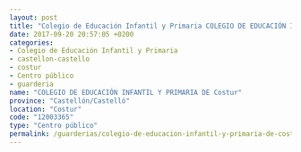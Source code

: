 ```yaml
---
layout: post
title: "Colegio de Educación Infantil y Primaria COLEGIO DE EDUCACIÓN INFANTIL Y PRIMARIA DE Costur"
date: 2017-09-20 20:57:05 +0200
categories:
- Colegio de Educación Infantil y Primaria
- castellon-castello
- costur
- Centro público
- guarderia
name: "COLEGIO DE EDUCACIÓN INFANTIL Y PRIMARIA DE Costur"
province: "Castellón/Castelló"
location: "Costur"
code: "12003365"
type: "Centro público"
permalink: /guarderias/colegio-de-educacion-infantil-y-primaria-de-costur.html
---
```

